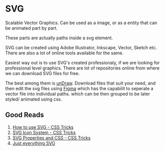 # SVG

Scalable Vector Graphics. Can be used as a image, or as a entity that can be animated part by part.

These parts are actually paths inside a svg element.

SVG can be created using Adobe Illustrator, Inkscape, Vector, Sketch etc. There are also a lot of online tools available for the same.

Easiest way out is to use SVG's created professionaly, if we are looking for professional level graphics. There are lot of repositories online from where we can download SVG files for free.

The best among them is [unDraw](https://undraw.co/illustrations). Download files that suit your need, and then edit the svg files using [Figma](https://figma.com) which has the capabilit to seperate a vector file into individual paths. which can be then grouped to be later styled/ animated using css.

## Good Reads

1. [How to use SVG - CSS Tricks](https://css-tricks.com/using-svg/)
2. [SVG Icon System - CSS Tricks](https://css-tricks.com/pretty-good-svg-icon-system/)
3. [SVG Properties and CSS - CSS Tricks](https://css-tricks.com/svg-properties-and-css/)
4. [Just everything SVG](https://css-tricks.com/mega-list-svg-information/)